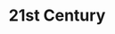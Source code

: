 ---
title: 21st Century
layout: post
description: summary
permalink: /centuries/21
menu: nav/world/centuries.html
image: 
tags: [centuries]
---